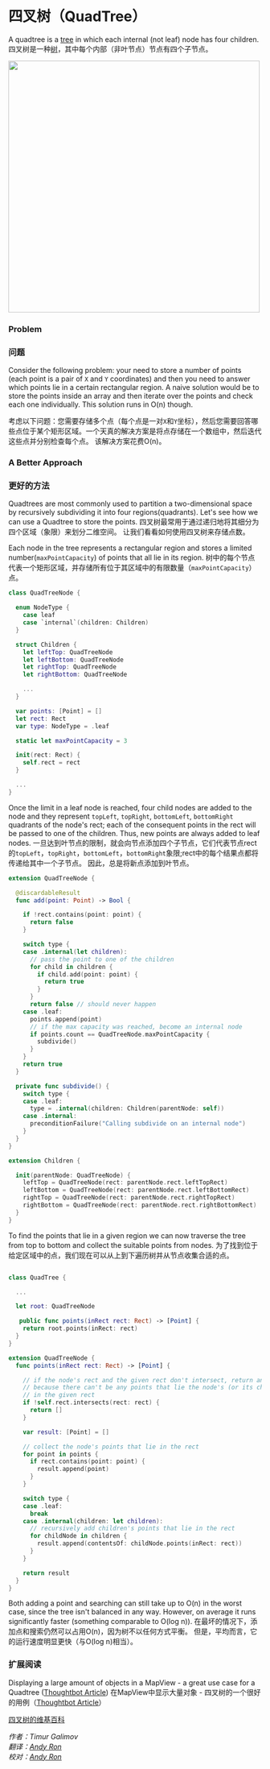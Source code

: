 # 四叉树（QuadTree）

A quadtree is a [tree](https://github.com/raywenderlich/swift-algorithm-club/tree/master/Tree) in which each internal (not leaf) node has four children.
四叉树是一种[树](https://github.com/raywenderlich/swift-algorithm-club/tree/master/Tree)，其中每个内部（非叶节点）节点有四个子节点。

<img src="Images/quadtree.png" width="500">

### Problem
### 问题

Consider the following problem: your need to store a number of points (each point is a pair of `X` and `Y` coordinates) and then you need to answer which points lie in a certain rectangular region. A naive solution would be to store the points inside an array and then iterate over the points and check each one individually. This solution runs in O(n) though.

考虑以下问题：您需要存储多个点（每个点是一对`X`和`Y`坐标），然后您需要回答哪些点位于某个矩形区域。一个天真的解决方案是将点存储在一个数组中，然后迭代这些点并分别检查每个点。 该解决方案花费O(n)。

### A Better Approach
### 更好的方法

Quadtrees are most commonly used to partition a two-dimensional space by recursively subdividing it into four regions(quadrants). Let's see how we can use a Quadtree to store the points.
四叉树最常用于通过递归地将其细分为四个区域（象限）来划分二维空间。 让我们看看如何使用四叉树来存储点数。

Each node in the tree represents a rectangular region and stores a limited number(`maxPointCapacity`) of points that all lie in its region.
树中的每个节点代表一个矩形区域，并存储所有位于其区域中的有限数量（`maxPointCapacity`）点。

```swift
class QuadTreeNode {

  enum NodeType {
    case leaf
    case `internal`(children: Children)
  }

  struct Children {
    let leftTop: QuadTreeNode
    let leftBottom: QuadTreeNode
    let rightTop: QuadTreeNode
    let rightBottom: QuadTreeNode

    ...
  }

  var points: [Point] = []
  let rect: Rect
  var type: NodeType = .leaf

  static let maxPointCapacity = 3

  init(rect: Rect) {
    self.rect = rect
  }

  ...
}

```
Once the limit in a leaf node is reached, four child nodes are added to the node and they represent `topLeft`, `topRight`, `bottomLeft`, `bottomRight` quadrants of the node's rect; each of the consequent points in the rect will be passed to one of the children. Thus, new points are always added to leaf nodes.
一旦达到叶节点的限制，就会向节点添加四个子节点，它们代表节点rect的`topLeft`，`topRight`，`bottomLeft`，`bottomRight`象限;rect中的每个结果点都将传递给其中一个子节点。 因此，总是将新点添加到叶节点。

```swift
extension QuadTreeNode {

  @discardableResult
  func add(point: Point) -> Bool {

    if !rect.contains(point: point) {
      return false
    }

    switch type {
    case .internal(let children):
      // pass the point to one of the children
      for child in children {
        if child.add(point: point) {
          return true
        }
      }
      return false // should never happen
    case .leaf:
      points.append(point)
      // if the max capacity was reached, become an internal node
      if points.count == QuadTreeNode.maxPointCapacity {
        subdivide()
      }
    }
    return true
  }

  private func subdivide() {
    switch type {
    case .leaf:
      type = .internal(children: Children(parentNode: self))
    case .internal:
      preconditionFailure("Calling subdivide on an internal node")
    }
  }
}

extension Children {

  init(parentNode: QuadTreeNode) {
    leftTop = QuadTreeNode(rect: parentNode.rect.leftTopRect)
    leftBottom = QuadTreeNode(rect: parentNode.rect.leftBottomRect)
    rightTop = QuadTreeNode(rect: parentNode.rect.rightTopRect)
    rightBottom = QuadTreeNode(rect: parentNode.rect.rightBottomRect)
  }
}

```

To find the points that lie in a given region we can now traverse the tree from top to bottom and collect the suitable points from nodes.
为了找到位于给定区域中的点，我们现在可以从上到下遍历树并从节点收集合适的点。

```swift

class QuadTree {

  ...

  let root: QuadTreeNode

   public func points(inRect rect: Rect) -> [Point] {
    return root.points(inRect: rect)
  }
}

extension QuadTreeNode {
  func points(inRect rect: Rect) -> [Point] {

    // if the node's rect and the given rect don't intersect, return an empty array,
    // because there can't be any points that lie the node's (or its children's) rect and
    // in the given rect
    if !self.rect.intersects(rect: rect) {
      return []
    }

    var result: [Point] = []

    // collect the node's points that lie in the rect
    for point in points {
      if rect.contains(point: point) {
        result.append(point)
      }
    }

    switch type {
    case .leaf:
      break
    case .internal(children: let children):
      // recursively add children's points that lie in the rect
      for childNode in children {
        result.append(contentsOf: childNode.points(inRect: rect))
      }
    }

    return result
  }
}

```

Both adding a point and searching can still take up to O(n) in the worst case, since the tree isn't balanced in any way. However, on average it runs significantly faster (something comparable to O(log n)).
在最坏的情况下，添加点和搜索仍然可以占用O(n)，因为树不以任何方式平衡。 但是，平均而言，它的运行速度明显更快（与O(log n)相当）。

### 扩展阅读

Displaying a large amount of objects in a MapView - a great use case for a Quadtree ([Thoughtbot Article](https://robots.thoughtbot.com/how-to-handle-large-amounts-of-data-on-maps))
在MapView中显示大量对象 - 四叉树的一个很好的用例（[Thoughtbot Article](https://robots.thoughtbot.com/how-to-handle-large-amounts-of-data-on-maps)）

[四叉树的维基百科](https://en.wikipedia.org/wiki/Quadtree)

*作者：Timur Galimov*  
*翻译：[Andy Ron](https://github.com/andyRon)*  
*校对：[Andy Ron](https://github.com/andyRon)*  
